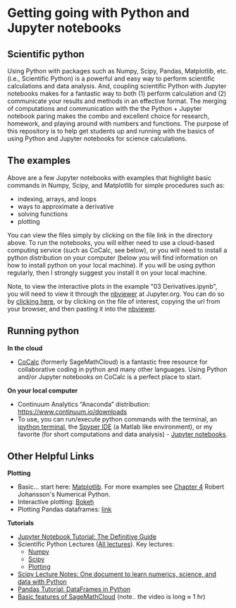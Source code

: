 # Getting going with Python and Jupyter notebooks

## Scientific python

Using Python with packages such as Numpy, Scipy, Pandas, Matplotlib, etc. (i.e., Scientific Python) is a powerful and easy way to perform scientific calculations and data analysis. And, coupling scientific Python with Jupyter notebooks makes for a fantastic way to both (1) perform calculation and (2) communicate your results and methods in an effective format. The merging of computations and communication with the the Python + Jupyter notebook paring makes the combo and excellent choice for research, homework, and playing around with numbers and functions. The purpose of this repository is to help get students up and running with the basics of using Python and Jupyter notebooks for science calculations.

## The examples

Above are a few Jupyter notebooks with examples that highlight basic commands in Numpy, Scipy, and Matplotlib for simple procedures such as:
* indexing, arrays, and loops
* ways to approximate a derivative
* solving functions
* plotting

You can view the files simply by clicking on the file link in the directory above. To run the notebooks, you will either need to use a cloud-based computing service (such as CoCalc, see below), or you will need to install a python distribution on your computer (below you will find information on how to install python on your local machine). If you will be using python regularly, then I strongly suggest you install it on your local machine.

Note, to view the interactive plots in the example "03 Derivatives.ipynb", you will need to view it through the [nbviewer][1] at Jupyter.org. You can do so by [clicking here][2], or by clicking on the file of interest, copying the url from your browser, and then pasting it into the [nbviewer][3].

## Running python

**In the cloud**
* [CoCalc][4] (formerly SageMathCloud) is a fantastic free resource for collaborative coding in python and many other languages. Using Python and/or Jupyter notebooks on CoCalc is a perfect place to start.

**On your local computer**
* Continuum Analytics “Anaconda” distribution: https://www.continuum.io/downloads
* To use, you can run/execute python commands with the terminal, an [ipython terminal][5], the [Spyper IDE][6] (a Matlab like environment), or my favorite (for short computations and data analysis) - [Jupyter notebooks][7].

## Other Helpful Links

**Plotting**
* Basic… start here: [Matplotlib][8]. For more examples see [Chapter 4][9] Robert Johansson's Numerical Python.
* Interactive plotting: [Bokeh][10]
* Plotting Pandas dataframes: [link][11]

**Tutorials**
* [Jupyter Notebook Tutorial: The Definitive Guide][12]
* Scientific Python Lectures ([All lectures][13]). Key lectures:
	* [Numpy][14]
	* [Scipy][15]
	* [Plotting][16]
* [Scipy Lecture Notes: One document to learn numerics, science, and data with Python][17] 
* [Pandas Tutorial: DataFrames in Python][18]
* [Basic features of SageMathCloud][19] (note.. the video is long ≈ 1 hr)

[1]:	http://nbviewer.jupyter.org/
[2]:	http://nbviewer.jupyter.org/github/kstrm/Starting-out-with-python/blob/master/03%20Derivatives.ipynb
[3]:	http://nbviewer.jupyter.org/
[4]:	https://cocalc.com
[5]:	http://ipython.org/
[6]:	https://pythonhosted.org/spyder/
[7]:	http://jupyter.org/
[8]:	https://github.com/jrjohansson/scientific-python-lectures/blob/master/Lecture-4-Matplotlib.ipynb
[9]:	https://github.com/jrjohansson/numerical-python-book-code/blob/master/ch04-code-listing.ipynb
[10]:	http://bokeh.pydata.org/en/latest/
[11]:	http://pandas.pydata.org/pandas-docs/stable/visualization.html
[12]:	https://www.datacamp.com/community/tutorials/tutorial-jupyter-notebook#gs.A793bLk
[13]:	https://github.com/jrjohansson/scientific-python-lectures
[14]:	http://nbviewer.jupyter.org/github/jrjohansson/scientific-python-lectures/blob/master/Lecture-2-Numpy.ipynb
[15]:	http://nbviewer.jupyter.org/github/jrjohansson/scientific-python-lectures/blob/master/Lecture-3-Scipy.ipynb
[16]:	https://github.com/jrjohansson/scientific-python-lectures/blob/master/Lecture-4-Matplotlib.ipynb
[17]:	http://www.scipy-lectures.org
[18]:	https://www.datacamp.com/community/tutorials/pandas-tutorial-dataframe-python#gs.D1109lg
[19]:	https://www.youtube.com/watch?v=_ff2HdME8MI